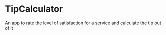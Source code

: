 # TipCalculator
An app to rate the level of satisfaction for a service and calculate the tip out of it
